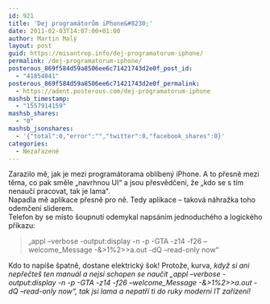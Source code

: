 ```yaml
---
id: 921
title: 'Dej programátorům iPhone&#8230;'
date: 2011-02-03T14:07:00+01:00
author: Martin Malý
layout: post
guid: https://misantrop.info/dej-programatorum-iphone/
permalink: /dej-programatorum-iphone/
posterous_869f584d59a8506ee6c71421743d2e0f_post_id:
  - "41854841"
posterous_869f584d59a8506ee6c71421743d2e0f_permalink:
  - https://adent.posterous.com/dej-programatorum-iphone
mashsb_timestamp:
  - "1557914159"
mashsb_shares:
  - "0"
mashsb_jsonshares:
  - '{"total":0,"error":"","twitter":0,"facebook_shares":0}'
categories:
  - Nezařazené
---
```

<div class="msg 1st">
  Zarazilo mě, jak je mezi program&aacute;torama obl&iacute;ben&yacute; iPhone. A to přesně mezi těma, co pak směle &#8222;navrhnou UI&#8220; a jsou přesvědčen&iacute;, že &#8222;kdo se s t&iacute;m nenauč&iacute; pracovat, tak je lama&#8220;.<span class="salutation">&nbsp;</span>
</div>

<div class="msg Nth">
  Napadla mě aplikace přesně pro ně. Tedy aplikace &#8211; takov&aacute; n&aacute;hražka toho odemčen&iacute; sliderem.
</div>

<div class="msg Nth">
  Telefon by se m&iacute;sto &scaron;oupnut&iacute; odemykal naps&aacute;n&iacute;m jednoduch&eacute;ho a logick&eacute;ho př&iacute;kazu:
</div>

> <div class="msg Nth">
>   &#8222;appl &#8211;verbose -output:display -n -p -GTA -z14 -f26 &#8211;welcome_Message -&>1%2>>a.out -dQ &#8211;read-only now&#8220;
> </div>

<div class="msg Nth">
  Kdo to nap&iacute;&scaron;e &scaron;patně, dostane elektrick&yacute; &scaron;ok! Protože, kurva, <em>když si ani nepřečte&scaron; ten manu&aacute;l a nejsi schopen se naučit &#8222;appl &#8211;verbose -output:display -n -p -GTA -z14 -f26 &#8211;welcome_Message -&>1%2>>a.out -dQ &#8211;read-only now&#8220;, tak jsi lama a nepatř&iacute; ti do ruky modern&iacute; IT zař&iacute;zen&iacute;!</em>
</div>